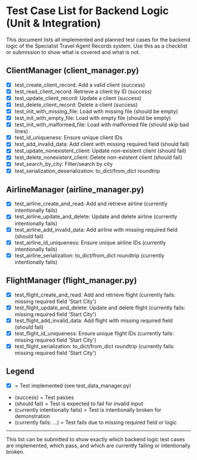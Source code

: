 # Test Case List for Backend Logic (Unit & Integration)

This document lists all implemented and planned test cases for the backend logic of the Specialist Travel Agent Records system. Use this as a checklist or submission to show what is covered and what is not.

## ClientManager (client_manager.py)
- [x] test_create_client_record: Add a valid client (success)
- [x] test_read_client_record: Retrieve a client by ID (success)
- [x] test_update_client_record: Update a client (success)
- [x] test_delete_client_record: Delete a client (success)
- [x] test_init_with_missing_file: Load with missing file (should be empty)
- [x] test_init_with_empty_file: Load with empty file (should be empty)
- [x] test_init_with_malformed_file: Load with malformed file (should skip bad lines)
- [x] test_id_uniqueness: Ensure unique client IDs
- [x] test_add_invalid_data: Add client with missing required field (should fail)
- [x] test_update_nonexistent_client: Update non-existent client (should fail)
- [x] test_delete_nonexistent_client: Delete non-existent client (should fail)
- [x] test_search_by_city: Filter/search by city
- [x] test_serialization_deserialization: to_dict/from_dict roundtrip

## AirlineManager (airline_manager.py)
- [x] test_airline_create_and_read: Add and retrieve airline (currently intentionally fails)
- [x] test_airline_update_and_delete: Update and delete airline (currently intentionally fails)
- [x] test_airline_add_invalid_data: Add airline with missing required field (should fail)
- [x] test_airline_id_uniqueness: Ensure unique airline IDs (currently intentionally fails)
- [x] test_airline_serialization: to_dict/from_dict roundtrip (currently intentionally fails)

## FlightManager (flight_manager.py)
- [x] test_flight_create_and_read: Add and retrieve flight (currently fails: missing required field 'Start City')
- [x] test_flight_update_and_delete: Update and delete flight (currently fails: missing required field 'Start City')
- [x] test_flight_add_invalid_data: Add flight with missing required field (should fail)
- [x] test_flight_id_uniqueness: Ensure unique flight IDs (currently fails: missing required field 'Start City')
- [x] test_flight_serialization: to_dict/from_dict roundtrip (currently fails: missing required field 'Start City')

## Legend
- [x] = Test implemented (see test_data_manager.py)
- (success) = Test passes
- (should fail) = Test is expected to fail for invalid input
- (currently intentionally fails) = Test is intentionally broken for demonstration
- (currently fails: ...) = Test fails due to missing required field or logic

---

This list can be submitted to show exactly which backend logic test cases are implemented, which pass, and which are currently failing or intentionally broken.
